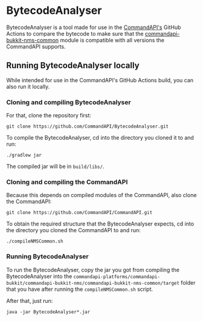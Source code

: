 # BytecodeAnalyser

BytecodeAnalyser is a tool made for use in the [CommandAPI's](https://github.com/CommandAPI/CommandAPI) GitHub Actions to compare the bytecode
to make sure that the [commandapi-bukkit-nms-common](https://github.com/CommandAPI/CommandAPI/tree/5a3434a90f0608be7d9d009c490fd8ffaf5a3a0c/commandapi-platforms/commandapi-bukkit/commandapi-bukkit-nms/commandapi-bukkit-nms-common) module
is compatible with all versions the CommandAPI supports.

## Running BytecodeAnalyser locally

While intended for use in the CommandAPI's GitHub Actions build, you can also run it locally.

### Cloning and compiling BytecodeAnalyser

For that, clone the repository first:

```
git clone https://github.com/CommandAPI/BytecodeAnalyser.git
```

To compile the BytecodeAnalyser, cd into the directory you cloned it to and run:

```
./gradlew jar
```

The compiled jar will be in `build/libs/`.

### Cloning and compiling the CommandAPI

Because this depends on compiled modules of the CommandAPI, also clone the CommandAPI:

```
git clone https://github.com/CommandAPI/CommandAPI.git
```

To obtain the required structure that the BytecodeAnalyser expects, cd into the directory you cloned the CommandAPI to and run:

```
./compileNMSCommon.sh
```

### Running BytecodeAnalyser

To run the BytecodeAnalyser, copy the jar you got from compiling the BytecodeAnalyser into the `commandapi-platforms/commandapi-bukkit/commandapi-bukkit-nms/commandapi-bukkit-nms-common/target` folder that you have after running the `compileNMSCommon.sh` script.

After that, just run:

```
java -jar BytecodeAnalyser*.jar
```